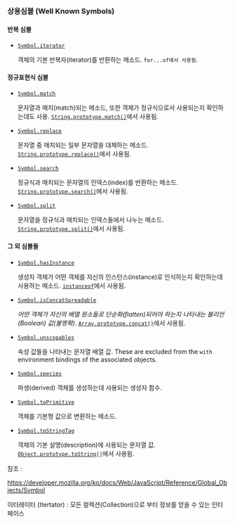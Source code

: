 ### 상용심볼 (Well Known Symbols)

#### 반복 심볼

- [`Symbol.iterator`](https://developer.mozilla.org/ko/docs/Web/JavaScript/Reference/Global_Objects/Symbol/iterator)

  객체의 기본 반복자(iterator)를 반환하는 메소드. `for...of에서 사용됨`.

#### 정규표현식 심볼

- [`Symbol.match`](https://developer.mozilla.org/ko/docs/Web/JavaScript/Reference/Global_Objects/Symbol/match)

  문자열과 매치(match)되는 메소드, 또한 객체가 정규식으로서 사용되는지 확인하는데도 사용. [`String.prototype.match()`](https://developer.mozilla.org/ko/docs/Web/JavaScript/Reference/Global_Objects/String/match)에서 사용됨.

- [`Symbol.replace`](https://developer.mozilla.org/ko/docs/Web/JavaScript/Reference/Global_Objects/Symbol/replace)

  문자열 중 매치되는 일부 문자열을 대체하는 메소드. [`String.prototype.replace()`](https://developer.mozilla.org/ko/docs/Web/JavaScript/Reference/Global_Objects/String/replace)에서 사용됨.

- [`Symbol.search`](https://developer.mozilla.org/ko/docs/Web/JavaScript/Reference/Global_Objects/Symbol/search)

  정규식과 매치되는 문자열의 인덱스(index)를 반환하는 메소드. [`String.prototype.search()`](https://developer.mozilla.org/ko/docs/Web/JavaScript/Reference/Global_Objects/String/search)에서 사용됨.

- [`Symbol.split`](https://developer.mozilla.org/ko/docs/Web/JavaScript/Reference/Global_Objects/Symbol/split)

  문자열을 정규식과 매치되는 인덱스들에서 나누는 메소드. [`String.prototype.split()`](https://developer.mozilla.org/ko/docs/Web/JavaScript/Reference/Global_Objects/String/split)에서 사용됨.

#### 그 외 심볼들

- [`Symbol.hasInstance`](https://developer.mozilla.org/ko/docs/Web/JavaScript/Reference/Global_Objects/Symbol/hasInstance)

  생성자 객체가 어떤 객체를 자신의 인스턴스(instance)로 인식하는지 확인하는데 사용하는 메소드. [`instanceof`](https://developer.mozilla.org/ko/docs/Web/JavaScript/Reference/Operators/instanceof)에서 사용됨.

- [`Symbol.isConcatSpreadable`](https://developer.mozilla.org/ko/docs/Web/JavaScript/Reference/Global_Objects/Symbol/isConcatSpreadable)

  *어떤 객체가 자신의 배열 원소들로 단순화(flatten)되어야 하는지 나타내는 불리언(Boolean) 값(불명확)*. [`Array.prototype.concat()`](https://developer.mozilla.org/ko/docs/Web/JavaScript/Reference/Global_Objects/Array/concat)에서 사용됨.

- [`Symbol.unscopables`](https://developer.mozilla.org/ko/docs/Web/JavaScript/Reference/Global_Objects/Symbol/unscopables)

  속성 값들을 나타내는 문자열 배열 값. These are excluded from the `with` environment bindings of the associated objects.

- [`Symbol.species`](https://developer.mozilla.org/ko/docs/Web/JavaScript/Reference/Global_Objects/Symbol/species)

  파생(derived) 객체를 생성하는데 사용되는 생성자 함수.

- [`Symbol.toPrimitive`](https://developer.mozilla.org/ko/docs/Web/JavaScript/Reference/Global_Objects/Symbol/toPrimitive)

  객체를 기본형 값으로 변환하는 메소드.

- [`Symbol.toStringTag`](https://developer.mozilla.org/ko/docs/Web/JavaScript/Reference/Global_Objects/Symbol/toStringTag)

  객체의 기본 설명(description)에 사용되는 문자열 값. [`Object.prototype.toString()`](https://developer.mozilla.org/ko/docs/Web/JavaScript/Reference/Global_Objects/Object/toString)에서 사용됨.




참조 : 

https://developer.mozilla.org/ko/docs/Web/JavaScript/Reference/Global_Objects/Symbol





이터레이터 (Itertator) : 모든 컬렉션(Collection)으로 부터 정보를 얻을 수 있는 인터페이스